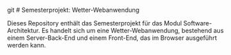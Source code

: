 git # Semesterprojekt: Wetter-Webanwendung

Dieses Repository enthält das Semesterprojekt für das Modul Software-Architektur. 
Es handelt sich um eine Wetter-Webanwendung, bestehend aus einem Server-Back-End und einem Front-End, 
das im Browser ausgeführt werden kann.

